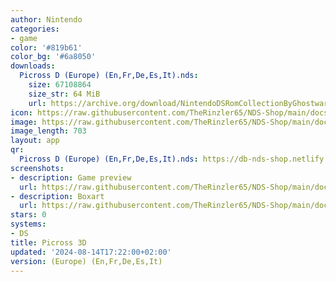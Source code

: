 ```yaml
---
author: Nintendo
categories:
- game
color: '#819b61'
color_bg: '#6a8050'
downloads:
  Picross D (Europe) (En,Fr,De,Es,It).nds:
    size: 67108864
    size_str: 64 MiB
    url: https://archive.org/download/NintendoDSRomCollectionByGhostware/Picross%20D%20%28Europe%29%20%28En%2CFr%2CDe%2CEs%2CIt%29.nds
icon: https://raw.githubusercontent.com/TheRinzler65/NDS-Shop/main/docs/assets/images/icons/picross3d.png
image: https://raw.githubusercontent.com/TheRinzler65/NDS-Shop/main/docs/assets/images/icons/picross3d.png
image_length: 703
layout: app
qr:
  Picross D (Europe) (En,Fr,De,Es,It).nds: https://db-nds-shop.netlify.app/assets/images/qr/picross-d-europe-enfrdeesit-nds.png
screenshots:
- description: Game preview
  url: https://raw.githubusercontent.com/TheRinzler65/NDS-Shop/main/docs/assets/images/screenshots/picross3d/picross3d.png
- description: Boxart
  url: https://raw.githubusercontent.com/TheRinzler65/NDS-Shop/main/docs/assets/images/boxart/Picross%20D%20(Europe)%20(En%2CFr%2CDe%2CEs%2CIt).nds.png
stars: 0
systems:
- DS
title: Picross 3D
updated: '2024-08-14T17:22:00+02:00'
version: (Europe) (En,Fr,De,Es,It)
---
```

